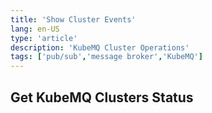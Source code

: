 ```yaml
---
title: 'Show Cluster Events'
lang: en-US
type: 'article'
description: 'KubeMQ Cluster Operations'
tags: ['pub/sub','message broker','KubeMQ']
---
```


## Get KubeMQ Clusters Status
